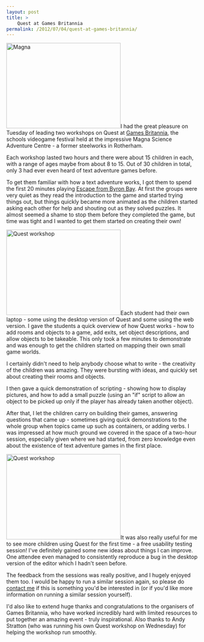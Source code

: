 ```yaml
---
layout: post
title: >
    Quest at Games Britannia
permalink: /2012/07/04/quest-at-games-britannia/
---
```

<a href="http://textadventuresblog.files.wordpress.com/2012/07/img_13611.jpg"><img class="alignleft size-medium wp-image-1510" alt="Magna" src="http://textadventuresblog.files.wordpress.com/2012/07/img_13611.jpg?w=300" width="300" height="224" /></a>I had the great pleasure on Tuesday of leading two workshops on Quest at <a href="http://gamesbritannia.com/2012/">Games Britannia</a>, the schools videogame festival held at the impressive Magna Science Adventure Centre - a former steelworks in Rotherham.

Each workshop lasted two hours and there were about 15 children in each, with a range of ages maybe from about 8 to 15. Out of 30 children in total, only 3 had ever even heard of text adventure games before.

To get them familiar with how a text adventure works, I got them to spend the first 20 minutes playing <a href="http://www.textadventures.co.uk/review/450/">Escape from Byron Bay</a>. At first the groups were very quiet as they read the introduction to the game and started trying things out, but things quickly became more animated as the children started asking each other for help and shouting out as they solved puzzles. It almost seemed a shame to stop them before they completed the game, but time was tight and I wanted to get them started on creating their own!

<a href="http://textadventuresblog.files.wordpress.com/2012/07/img_1363.jpg"><img class="alignright size-medium wp-image-1512" alt="Quest workshop" src="http://textadventuresblog.files.wordpress.com/2012/07/img_1363.jpg?w=300" width="300" height="224" /></a>Each student had their own laptop - some using the desktop version of Quest and some using the web version. I gave the students a quick overview of how Quest works - how to add rooms and objects to a game, add exits, set object descriptions, and allow objects to be takeable. This only took a few minutes to demonstrate and was enough to get the children started on mapping their own small game worlds.

I certainly didn't need to help anybody choose what to write - the creativity of the children was amazing. They were bursting with ideas, and quickly set about creating their rooms and objects.

I then gave a quick demonstration of scripting - showing how to display pictures, and how to add a small puzzle (using an "if" script to allow an object to be picked up only if the player has already taken another object).

After that, I let the children carry on building their games, answering questions that came up - sometimes giving quick demonstrations to the whole group when topics came up such as containers, or adding verbs. I was impressed at how much ground we covered in the space of a two-hour session, especially given where we had started, from zero knowledge even about the existence of text adventure games in the first place.

<a href="http://textadventuresblog.files.wordpress.com/2012/07/img_1365.jpg"><img class="alignleft size-medium wp-image-1513" alt="Quest workshop" src="http://textadventuresblog.files.wordpress.com/2012/07/img_1365.jpg?w=300" width="300" height="224" /></a>It was also really useful for me to see more children using Quest for the first time - a free usability testing session! I've definitely gained some new ideas about things I can improve. One attendee even managed to consistently reproduce a bug in the desktop version of the editor which I hadn't seen before.

The feedback from the sessions was really positive, and I hugely enjoyed them too. I would be happy to run a similar session again, so please do <a title="Contact us" href="http://www.textadventures.co.uk/help/contact-us/">contact me</a> if this is something you'd be interested in (or if you'd like more information on running a similar session yourself).

I'd also like to extend huge thanks and congratulations to the organisers of Games Britannia, who have worked incredibly hard with limited resources to put together an amazing event - truly inspirational. Also thanks to Andy Stratton (who was running his own Quest workshop on Wednesday) for helping the workshop run smoothly.